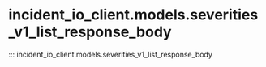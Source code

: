# incident_io_client.models.severities_v1_list_response_body

::: incident_io_client.models.severities_v1_list_response_body

